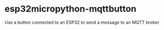 # esp32micropython-mqttbutton
Use a button connected to an ESP32 to send a message to an MQTT broker
